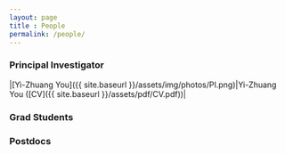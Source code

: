 ```yaml
--- 
layout: page 
title : People 
permalink: /people/
---
```


### Principal Investigator

|[Yi-Zhuang You]({{ site.baseurl }}/assets/img/photos/PI.png)|Yi-Zhuang You ([CV]({{ site.baseurl }}/assets/pdf/CV.pdf))|

### Grad Students

### Postdocs


